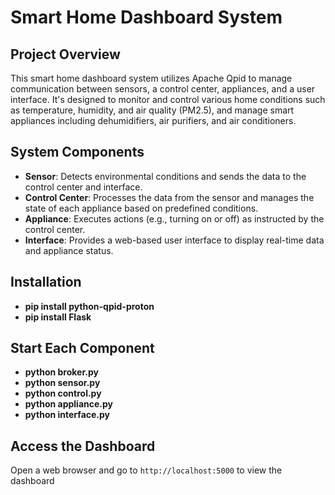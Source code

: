 # Smart Home Dashboard System

## Project Overview
This smart home dashboard system utilizes Apache Qpid to manage communication between sensors, a control center, appliances, and a user interface. It's designed to monitor and control various home conditions such as temperature, humidity, and air quality (PM2.5), and manage smart appliances including dehumidifiers, air purifiers, and air conditioners.

## System Components
- **Sensor**: Detects environmental conditions and sends the data to the control center and interface.
- **Control Center**: Processes the data from the sensor and manages the state of each appliance based on predefined conditions.
- **Appliance**: Executes actions (e.g., turning on or off) as instructed by the control center.
- **Interface**: Provides a web-based user interface to display real-time data and appliance status.

## Installation
- **pip install python-qpid-proton**
- **pip install Flask**

## Start Each Component
- **python broker.py**
- **python sensor.py**
- **python control.py**
- **python appliance.py**
- **python interface.py**

## Access the Dashboard
Open a web browser and go to `http://localhost:5000` to view the dashboard